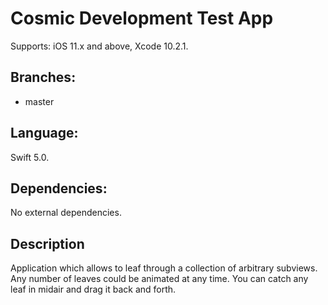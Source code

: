 # Cosmic Development Test App

Supports: iOS 11.x and above, Xcode 10.2.1.

## Branches:

* master

## Language:
Swift 5.0.

## Dependencies:

No external dependencies.

## Description
Application which allows to leaf through a collection of arbitrary subviews.
Any number of leaves could be animated at any time. You can catch any leaf in midair and drag it back and forth.